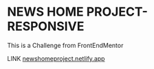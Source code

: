 # NEWS HOME PROJECT- RESPONSIVE

This is a Challenge from FrontEndMentor

LINK [newshomeproject.netlify.app](newshomeproject.netlify.app)
